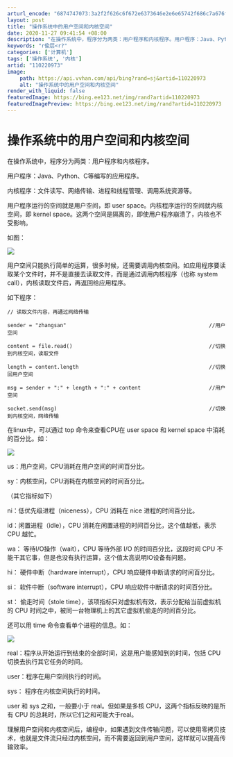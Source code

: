 ```yaml
---
arturl_encode: "6874747073:3a2f2f626c6f672e6373646e2e6e65742f686c7a676f6f642f:61727469636c652f64657461696c732f313130323230393733"
layout: post
title: "操作系统中的用户空间和内核空间"
date: 2020-11-27 09:41:54 +08:00
description: "在操作系统中，程序分为两类：用户程序和内核程序。用户程序：Java、Python、C等编写的应用程序"
keywords: "r偸层<r?"
categories: ['计算机']
tags: ['操作系统', '内核']
artid: "110220973"
image:
    path: https://api.vvhan.com/api/bing?rand=sj&artid=110220973
    alt: "操作系统中的用户空间和内核空间"
render_with_liquid: false
featuredImage: https://bing.ee123.net/img/rand?artid=110220973
featuredImagePreview: https://bing.ee123.net/img/rand?artid=110220973
---
```


# 操作系统中的用户空间和内核空间

在操作系统中，程序分为两类：用户程序和内核程序。

用户程序：Java、Python、C等编写的应用程序。

内核程序：文件读写、网络传输、进程和线程管理、调用系统资源等。

用户程序运行的空间就是用户空间，即 user space。内核程序运行的空间就内核空间，即 kernel space。这两个空间是隔离的，即使用户程序崩溃了，内核也不受影响。

如图：

![](https://i-blog.csdnimg.cn/blog_migrate/85191b136c90c3788f029946454a1359.png)

用户空间只能执行简单的运算，很多时候，还需要调用内核空间。如应用程序要读取某个文件时，并不是直接去读取文件，而是通过调用内核程序（也称 system call），内核读取文件后，再返回给应用程序。

如下程序：

```
// 读取文件内容，再通过网络传输

sender = "zhangsan"                                              //用户空间

content = file.read()                                            //切换到内核空间，读取文件

length = content.length                                          //切换回用户空间

msg = sender + ":" + length + ":" + content                      //用户空间

socket.send(msg)                                                 //切换到内核空间，网络传输
```

在linux中，可以通过 top 命令来查看CPU在 user space 和 kernel space 中消耗的百分比。如：

![](https://i-blog.csdnimg.cn/blog_migrate/77942efdd504445c45bf97ef3ddb0784.png)

us：用户空间，CPU消耗在用户空间的时间百分比。

sy：内核空间，CPU消耗在内核空间的时间百分比。

（其它指标如下）

ni：低优先级进程（niceness），CPU 消耗在 nice 进程的时间百分比。

id：闲置进程（idle），CPU 消耗在闲置进程的时间百分比，这个值越低，表示 CPU 越忙。

wa： 等待I/O操作（wait），CPU 等待外部 I/O 的时间百分比，这段时间 CPU 不能干其它事，但是也没有执行运算，这个值太高说明IO设备有问题。

hi： 硬件中断（hardware interrupt），CPU 响应硬件中断请求的时间百分比。

si： 软件中断（software interrupt），CPU 响应软件中断请求的时间百分比。

st： 偷走时间（stole time），该项指标只对虚拟机有效，表示分配给当前虚拟机的 CPU 时间之中，被同一台物理机上的其它虚拟机偷走的时间百分比。

还可以用 time 命令查看单个进程的信息。如：

![](https://i-blog.csdnimg.cn/blog_migrate/c83c1f2a0f88e487ef93a6c206e07d9c.png)

real：程序从开始运行到结束的全部时间，这是用户能感知到的时间，包括 CPU 切换去执行其它任务的时间。

user：程序在用户空间执行的时间。

sys： 程序在内核空间执行的时间。

user 和 sys 之和，一般要小于 real。但如果是多核 CPU，这两个指标反映的是所有 CPU 的总耗时，所以它们之和可能大于real。

理解用户空间和内核空间后，编程中，如果遇到文件传输问题，可以使用零拷贝技术，也就是文件流只经过内核空间，而不需要返回到用户空间，这样就可以提高传输效率。